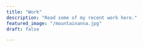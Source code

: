 ```yaml
---
title: "Work"
description: "Read some of my recent work here."
featured_image: "/mountainanna.jpg" 
draft: false 

---
```


